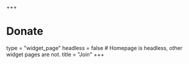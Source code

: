 +++
# Donate
type = "widget_page"
headless = false  # Homepage is headless, other widget pages are not.
title = "Join"
+++
